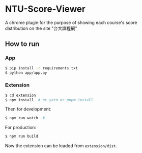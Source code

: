 # NTU-Score-Viewer

A chrome plugin for the purpose of showing each course's score distribution on the site "台大課程網"

## How to run

### App

```bash
$ pip install -r requirements.txt
$ python app/app.py
```

### Extension

```bash
$ cd extension
$ npm install  # or yarn or pnpm install
```

Then for development:

```bash
$ npm run watch  #
```

For production:

```bash
$ npm run build
```

Now the extension can be loaded from `extension/dist`.
